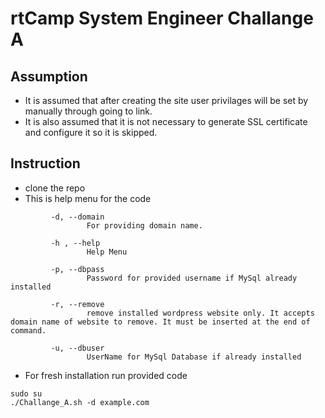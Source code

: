 # rtCamp System Engineer Challange A

## Assumption
- It is assumed that after creating the site user privilages will be set by manually through going to link.
- It is also assumed that it is not necessary to generate SSL certificate and configure it so it is skipped.

## Instruction
- clone the repo
- This is help menu for the code
```
         -d, --domain
                 For providing domain name.

         -h , --help
                 Help Menu

         -p, --dbpass
                 Password for provided username if MySql already installed

         -r, --remove
                 remove installed wordpress website only. It accepts domain name of website to remove. It must be inserted at the end of command.

         -u, --dbuser
                 UserName for MySql Database if already installed
```
- For fresh installation run provided code
```
sudo su
./Challange_A.sh -d example.com
```
